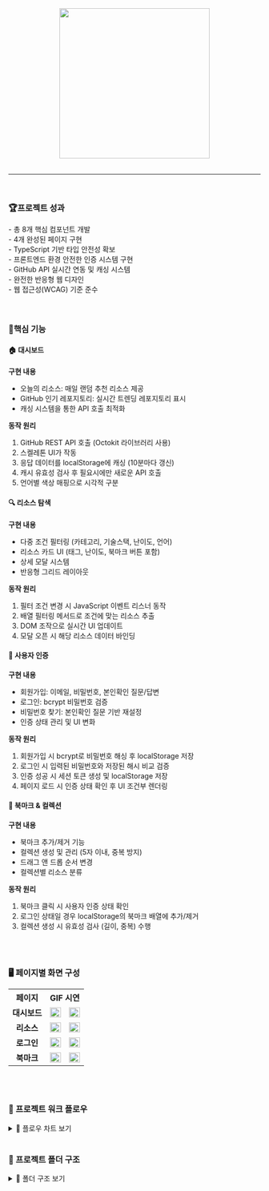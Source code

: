 <div align="center">

<img src="https://github.com/user-attachments/assets/fce281d5-c8ba-40f3-86f4-39009c31a920" height=300 width=300>
</div>
<br />
<hr>
<br />

<h3>🏆프로젝트 성과</h3>
- 총 8개 핵심 컴포넌트 개발<br />
- 4개 완성된 페이지 구현<br />
- TypeScript 기반 타입 안전성 확보<br />
- 프론트엔드 환경 안전한 인증 시스템 구현<br />
- GitHub API 실시간 연동 및 캐싱 시스템<br />
- 완전한 반응형 웹 디자인<br />
- 웹 접근성(WCAG) 기준 준수<br />
<br />
<br />

<h3>📌핵심 기능</h3>

<h4>🏠 대시보드</h4>

**구현 내용** <br />
- 오늘의 리소스: 매일 랜덤 추천 리소스 제공<br />
- GitHub 인기 레포지토리: 실시간 트렌딩 레포지토리 표시<br/>
- 캐싱 시스템을 통한 API 호출 최적화 <br/>

**동작 원리** <br />
1. GitHub REST API 호출 (Octokit 라이브러리 사용) <br/>
2. 스켈레톤 UI가 작동 <br/>
2. 응답 데이터를 localStorage에 캐싱 (10분마다 갱신) <br/>
3. 캐시 유효성 검사 후 필요시에만 새로운 API 호출 <br/>
4. 언어별 색상 매핑으로 시각적 구분 <br/>

<h4>🔍 리소스 탐색</h4>

**구현 내용** <br />
- 다중 조건 필터링 (카테고리, 기술스택, 난이도, 언어)<br />
- 리소스 카드 UI (태그, 난이도, 북마크 버튼 포함)<br />
- 상세 모달 시스템<br />
- 반응형 그리드 레이아웃<br />

**동작 원리** <br />
1. 필터 조건 변경 시 JavaScript 이벤트 리스너 동작 <br/>
2. 배열 필터링 메서드로 조건에 맞는 리소스 추출 <br/>
3. DOM 조작으로 실시간 UI 업데이트 <br/>
4. 모달 오픈 시 해당 리소스 데이터 바인딩 <br/>

<h4>🔐 사용자 인증</h4>

**구현 내용** <br />
- 회원가입: 이메일, 비밀번호, 본인확인 질문/답변<br />
- 로그인: bcrypt 비밀번호 검증<br />
- 비밀번호 찾기: 본인확인 질문 기반 재설정<br />
- 인증 상태 관리 및 UI 변화<br />

**동작 원리** <br />
1. 회원가입 시 bcrypt로 비밀번호 해싱 후 localStorage 저장 <br/>
2. 로그인 시 입력된 비밀번호와 저장된 해시 비교 검증 <br/>
3. 인증 성공 시 세션 토큰 생성 및 localStorage 저장 <br/>
4. 페이지 로드 시 인증 상태 확인 후 UI 조건부 렌더링 <br/>

<h4>📌 북마크 & 컬렉션</h4>

**구현 내용** <br />
- 북마크 추가/제거 기능<br />
- 컬렉션 생성 및 관리 (5자 이내, 중복 방지)<br />
- 드래그 앤 드롭 순서 변경<br />
- 컬렉션별 리소스 분류<br />

**동작 원리** <br />
1. 북마크 클릭 시 사용자 인증 상태 확인 <br/>
2. 로그인 상태일 경우 localStorage의 북마크 배열에 추가/제거 <br/>
3. 컬렉션 생성 시 유효성 검사 (길이, 중복) 수행 <br/>
<br/>
<br/>



<h3>🖥️ 페이지별 화면 구성</h3> 
 <table align="center">
  <tr>
    <th align="center">페이지</th>
    <th align="center" colspan="2">GIF 시연</th>
  </tr>
  
  <tr>
    <td align="center"><strong>대시보드</strong></td>
    <td align="center"><img src="https://github.com/user-attachments/assets/ed9e4722-5d14-44fd-b325-051b7f0ca474" width="100%"></td>
    <td align="center"><img src="https://github.com/user-attachments/assets/0f555a93-b6cb-4d7f-8999-e39d0fe9b68c" width="100%"></td>
</tr>
<tr>
    <td align="center"><strong>리소스</strong></td>
    <td align="center"><img src="https://github.com/user-attachments/assets/b2056bd2-41a6-4485-8c89-eec71303fd57" width="100%"></td>
    <td align="center"><img src="https://github.com/user-attachments/assets/af2bd97f-bb9a-48b7-a4a1-b1c759a605d7" width="100%" height="50%"></td>
</tr>
<tr>
    <td align="center"> <strong>로그인</strong></td>
    <td align="center"><img src="https://github.com/user-attachments/assets/b9c37f31-5b07-4335-86b2-8fa4a171be52" width="100%"></td>
    <td align="center"><img src="https://github.com/user-attachments/assets/54f79f70-d111-4734-9587-d28d05f76f50" width="100%"></td>
</tr>
<tr>
    <td align="center"><strong>북마크</strong></td>
    <td align="center"><img src="https://github.com/user-attachments/assets/e0e99f99-8638-48c9-8fc9-47b0bc2f61f5" width="100%"></td>
    <td align="center"><img src="https://github.com/user-attachments/assets/bf880c07-b6b2-4256-9d4d-d48e8d4a95b2" width="100%"></td>
</tr>
</table>
<br />
<br />

<h3>🔄 프로젝트 워크 플로우</h3>

<details>
<summary>🔄 플로우 차트 보기</summary>

<h4>사용자 인증 플로우</h4>

```mermaid
graph TD
    A[북마크 페이지 접근] --> B{로그인 상태 확인}
    B -->|미로그인| C[로그인 페이지]
    B -->|로그인됨| D[대시보드]
    C --> E[회원가입/로그인]
    E --> F{인증 성공?}
    F -->|성공| G[세션 저장]
    F -->|실패| H[에러 메시지]
    G --> D
    H --> C
```

<h4>북마크 기능 플로우</h4>

```mermaid
graph TD
    A[북마크 클릭] --> B{로그인 상태?}
    B -->|미로그인| C[로그인 요청]
    B -->|로그인됨| D{이미 북마크?}
    D -->|예| E[북마크 제거]
    D -->|아니오| F[북마크 추가]
    E --> G[localStorage 업데이트]
    F --> G
    G --> H[UI 상태 변경]
```

<h4>GitHub API 캐싱 플로우</h4>

```mermaid
graph TD
    A[API 요청] --> B{캐시 존재?}
    B -->|있음| C{캐시 유효?}
    B -->|없음| D[GitHub API 호출]
    C -->|유효| E[캐시 데이터 반환]
    C -->|만료| D
    D --> F[응답 데이터 캐싱]
    F --> G[데이터 반환]
    E --> H[화면 렌더링]
    G --> H
```

<h4>리소스 필터링 플로우</h4>

```mermaid
graph TD
    A[필터 조건 변경] --> B[이벤트 리스너 동작]
    B --> C[현재 필터 상태 수집]
    C --> D[리소스 배열 필터링]
    D --> E{결과 존재?}
    E -->|있음| F[카드 UI 렌더링]
    E -->|없음| G[검색 결과가 없습니다.]
    F --> H[UI 업데이트]
    G --> I[필터 초기화 옵션]
```

</details>
<br />

<h3>📂 프로젝트 폴더 구조</h3>

<details>
<summary>📂 폴더 구조 보기</summary>

```text
📦 src
├── 📂 api
│   └── 📜 githubApi.ts
├── 📂 components
│   ├── 📂 Button
│   │   └── 📜 button.html
│   ├── 📂 DailyResources
│   │   ├── 📜 daily-resources.html
│   │   └── 📜 daily-resources.ts
│   ├── 📂 Footer
│   │   └── 📜 footer.html
│   ├── 📂 GithubCard
│   │   ├── 📜 github-card.html
│   │   └── 📜 githubCard.ts
│   ├── 📂 Header
│   │   └── 📜 header.html
│   ├── 📂 Modal
│   │   └── 📜 modal.html
│   ├── 📂 ResourceCard
│   │   └── 📜 resource-card.html
│   ├── 📂 Sample
│   │   └── 📜 sample.html
│   └── 📂 Sidebar
│       ├── 📜 sidebar.html
│       └── 📜 sidebar.ts
├── 📂 data
│   ├── 📜 colors.json
│   └── 📜 resource.json
├── 📂 pages
│   ├── 📂 .git
│   ├── 📜 bookmark.html
│   ├── 📜 login.html
│   └── 📜 resource.html
├── 📂 script
│   ├── 📜 bookmarkRendering.ts
│   ├── 📜 collectionModal.ts
│   ├── 📜 collectionRendering.ts
│   ├── 📜 dailyResources.ts
│   ├── 📜 filter.ts
│   ├── 📜 header.ts
│   ├── 📜 login.ts
│   ├── 📜 modalRendering.ts
│   └── 📜 resourceRendering.ts
├── 📂 service
│   ├── 📜 auth.ts
│   └── 📜 bookmark.ts
├── 📂 types
│   ├── 📜 bookmark.type.ts
│   ├── 📜 github.type.ts
│   ├── 📜 resource.type.ts
│   └── 📜 user.type.ts
├── 📜 main.ts
├── 📜 style.css
└── 📜 vite-env.d.ts
```
</details>
